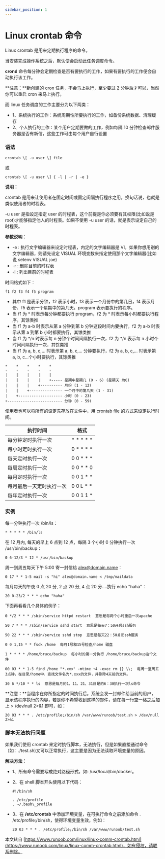 ```yaml
---
sidebar_position: 1
---
```


# Linux crontab 命令

Linux crontab 是用来定期执行程序的命令。

当安装完成操作系统之后，默认便会启动此任务调度命令。

**crond** 命令每分钟会定期检查是否有要执行的工作，如果有要执行的工作便会自动执行该工作。

**注意：**新创建的 cron 任务，不会马上执行，至少要过 2 分钟后才可以，当然你可以重启 cron 来马上执行。

而 linux 任务调度的工作主要分为以下两类：

*   1、系统执行的工作：系统周期性所要执行的工作，如备份系统数据、清理缓存
*   2、个人执行的工作：某个用户定期要做的工作，例如每隔 10 分钟检查邮件服务器是否有新信，这些工作可由每个用户自行设置

### 语法

```
crontab \[ -u user \] file
```

或

```
crontab \[ -u user \] { -l | -r | -e }
```

**说明：**

crontab 是用来让使用者在固定时间或固定间隔执行程序之用，换句话说，也就是类似使用者的时程表。

\-u user 是指设定指定 user 的时程表，这个前提是你必须要有其权限(比如说是 root)才能够指定他人的时程表。如果不使用 -u user 的话，就是表示设定自己的时程表。

**参数说明**：

*   \-e : 执行文字编辑器来设定时程表，内定的文字编辑器是 VI，如果你想用别的文字编辑器，则请先设定 VISUAL 环境变数来指定使用那个文字编辑器(比如说 setenv VISUAL joe)
*   \-r : 删除目前的时程表
*   \-l : 列出目前的时程表

时间格式如下：

```
f1 f2 f3 f4 f5 program
```

*   其中 f1 是表示分钟，f2 表示小时，f3 表示一个月份中的第几日，f4 表示月份，f5 表示一个星期中的第几天。program 表示要执行的程序。
*   当 f1 为 * 时表示每分钟都要执行 program，f2 为 * 时表示每小时都要执行程序，其馀类推
*   当 f1 为 a-b 时表示从第 a 分钟到第 b 分钟这段时间内要执行，f2 为 a-b 时表示从第 a 到第 b 小时都要执行，其馀类推
*   当 f1 为 */n 时表示每 n 分钟个时间间隔执行一次，f2 为 */n 表示每 n 小时个时间间隔执行一次，其馀类推
*   当 f1 为 a, b, c,... 时表示第 a, b, c,... 分钟要执行，f2 为 a, b, c,... 时表示第 a, b, c...个小时要执行，其馀类推

```
*    *    *    *    *
-    -    -    -    -
|    |    |    |    |
|    |    |    |    +----- 星期中星期几 (0 - 6) (星期天 为0)
|    |    |    +---------- 月份 (1 - 12) 
|    |    +--------------- 一个月中的第几天 (1 - 31)
|    +-------------------- 小时 (0 - 23)
+------------------------- 分钟 (0 - 59)

```

使用者也可以将所有的设定先存放在文件中，用 crontab file 的方式来设定执行时间。

| 执行时间 | 格式 |
| --- | --- |
| 每分钟定时执行一次 | * * * * * |
| 每小时定时执行一次 | 0 * * * * |
| 每天定时执行一次 | 0 0 * * * |
| 每周定时执行一次 | 0 0 * * 0 |
| 每月定时执行一次 | 0 0 1 * * |
| 每月最后一天定时执行一次 | 0 0 L * * |
| 每年定时执行一次 | 0 0 1 1 * | 

### 实例

每一分钟执行一次 /bin/ls：

```
* * * * * /bin/ls
```

在 12 月内, 每天的早上 6 点到 12 点，每隔 3 个小时 0 分钟执行一次 /usr/bin/backup：

```
0 6-12/3 * 12 * /usr/bin/backup
```

周一到周五每天下午 5:00 寄一封信给 alex@domain.name：

```
0 17 * * 1-5 mail -s "hi" alex@domain.name < /tmp/maildata
```

每月每天的午夜 0 点 20 分, 2 点 20 分, 4 点 20 分....执行 echo "haha"：

```
20 0-23/2 * * * echo "haha"
```

下面再看看几个具体的例子：

```
0 */2 * * * /sbin/service httpd restart  意思是每两个小时重启一次apache 

50 7 * * * /sbin/service sshd start  意思是每天7：50开启ssh服务 

50 22 * * * /sbin/service sshd stop  意思是每天22：50关闭ssh服务 

0 0 1,15 * * fsck /home  每月1号和15号检查/home 磁盘 

1 * * * * /home/bruce/backup  每小时的第一分执行 /home/bruce/backup这个文件 

00 03 * * 1-5 find /home "*.xxx" -mtime +4 -exec rm {} \\;  每周一至周五3点钟，在目录/home中，查找文件名为*.xxx的文件，并删除4天前的文件。

30 6 */10 * * ls  意思是每月的1、11、21、31日是的6：30执行一次ls命令

```

**注意：**当程序在你所指定的时间执行后，系统会发一封邮件给当前的用户，显示该程序执行的内容，若是你不希望收到这样的邮件，请在每一行空一格之后加上 \> /dev/null 2>&1 即可，如：

```
20 03 * * * . /etc/profile;/bin/sh /var/www/runoob/test.sh > /dev/null 2>&1 
```

### 脚本无法执行问题

如果我们使用 crontab 来定时执行脚本，无法执行，但是如果直接通过命令（如：./test.sh)又可以正常执行，这主要是因为无法读取环境变量的原因。

**解决方法：**

*   1、所有命令需要写成绝对路径形式，如: /usr/local/bin/docker。
    
*   2、在 shell 脚本开头使用以下代码：
    
    ```
    #!/bin/sh
    
    . /etc/profile
    . ~/.bash\_profile
    ```
    
*   3、在 **/etc/crontab** 中添加环境变量，在可执行命令之前添加命令 . /etc/profile;/bin/sh，使得环境变量生效，例如：
    
    ```
    20 03 * * * . /etc/profile;/bin/sh /var/www/runoob/test.sh
    ```
    

本文转自 [https://www.runoob.com/linux/linux-comm-crontab.html](https://www.runoob.com/linux/linux-comm-crontab.html)，如有侵权，请联系删除。